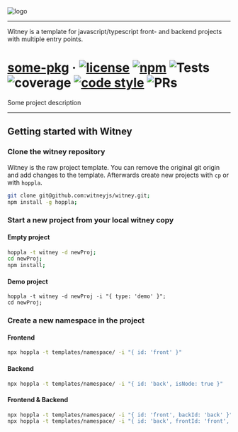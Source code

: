 <img src="https://raw.github.com/witneyjs/witney/master/static/readme/logo.png" alt="logo"/>

-------

Witney is a template for javascript/typescript front- and backend projects with multiple entry points.


# [some-pkg](https://github.com/witneyjs/witney) &middot; <a href="https://opensource.org/licenses/MIT"><img src="https://raw.github.com/witneyjs/witney/master/static/readme/gen-badges/badge.0.svg?sanitize=true" alt="license"></a> <a href="https://www.npmjs.com/package/some-pkg"><img src="https://raw.github.com/witneyjs/witney/master/static/readme/gen-badges/badge.1.svg?sanitize=true" alt="npm"></a> <img src="https://raw.github.com/witneyjs/witney/master/static/readme/gen-badges/badge.2.svg?sanitize=true" alt="Tests"> <img src="https://raw.github.com/witneyjs/witney/master/static/readme/gen-badges/badge.3.svg?sanitize=true" alt="coverage"> <a href="https://prettier.io/"><img src="https://raw.github.com/witneyjs/witney/master/static/readme/gen-badges/badge.4.svg?sanitize=true" alt="code style"></a> <img src="https://raw.github.com/witneyjs/witney/master/static/readme/gen-badges/badge.5.svg?sanitize=true" alt="PRs"> 

Some project description

-------

## Getting started with Witney

### Clone the witney repository

Witney is the raw project template. You can remove the original git origin and add changes to the template. Afterwards create new projects with `cp` or with `hoppla`.

```bash
git clone git@github.com:witneyjs/witney.git;
npm install -g hoppla;
```

### Start a new project from your local witney copy

#### Empty project
```bash
hoppla -t witney -d newProj;
cd newProj;
npm install;
```

#### Demo project
```
hoppla -t witney -d newProj -i "{ type: 'demo' }";
cd newProj;
```

### Create a new namespace in the project
#### Frontend
```bash
npx hoppla -t templates/namespace/ -i "{ id: 'front' }"
```

#### Backend
```bash
npx hoppla -t templates/namespace/ -i "{ id: 'back', isNode: true }"
```

#### Frontend & Backend
```bash
npx hoppla -t templates/namespace/ -i "{ id: 'front', backId: 'back' }"
npx hoppla -t templates/namespace/ -i "{ id: 'back', frontId: 'front', isNode: true }"
```